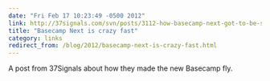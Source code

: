 ```yaml
---
date: "Fri Feb 17 10:23:49 -0500 2012"
link: http://37signals.com/svn/posts/3112-how-basecamp-next-got-to-be-so-damn-fast-without-using-much-client-side-ui
title: "Basecamp Next is crazy fast"
category: links
redirect_from: /blog/2012/basecamp-next-is-crazy-fast.html
---
```


A post from 37Signals about how they made the new Basecamp fly.
